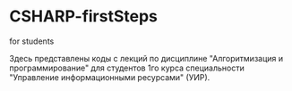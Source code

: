 # CSHARP-firstSteps
for students

Здесь представлены 
коды с лекций 
по дисциплине "Алгоритмизация и программирование" 
для студентов 1го курса специальности "Управление информационными ресурсами" (УИР).
